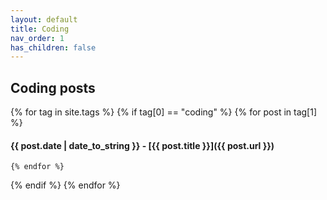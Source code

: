 ```yaml
---
layout: default
title: Coding
nav_order: 1
has_children: false
---
```


## Coding posts
{% for tag in site.tags %}
  {% if tag[0] == "coding" %}
    {% for post in tag[1] %}
#### {{ post.date | date_to_string }} - [{{ post.title }}]({{ post.url }})

    {% endfor %}
  {% endif %}
{% endfor %}

